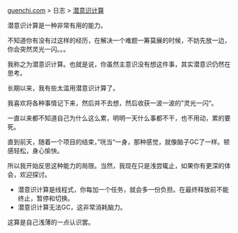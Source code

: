 [guenchi.com](https://guenchi.github.io) > 日志 > [潜意识计算](0x7c04.md)

潜意识计算是一种非常有用的能力。

不知道你有没有过这样的经历，在解决一个难题一筹莫展的时候，不妨先放一边，你会突然灵光一闪。。。

我称之为潜意识计算。也就是说，你虽然主意识没有想这件事，其实潜意识仍然在思考。

长期以来，我有些太滥用潜意识计算了。

我喜欢将各种事情记下来，然后并不去想，然后收获一波一波的”灵光一闪“。

一直以来都不知道自己为什么这么累，明明一天什么事都不干，也不用动，累的要死。

直到前天，随着一个项目的结束，”咣当“一身，那种感觉，就像脑子GC了一样。顿感轻松，身心愉快。

所以我开始反思这种能力的局限。当然，我现在只是浅尝辄止，如果你有更深的体会，欢迎探讨。

- 潜意识计算是线程式，你每加一个任务，就会多一份负担。在最终释放前不能终止，暂停和切换。
- 潜意识计算无法GC，这非常消耗脑力。

这算是自己浅薄的一点认识罢。
